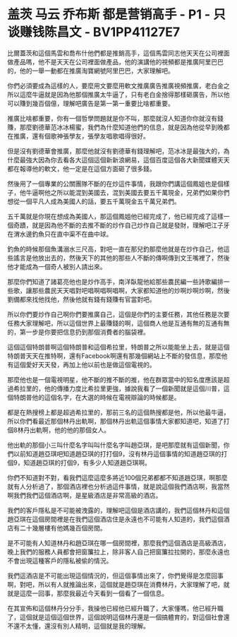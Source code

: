 # 盖茨 马云 乔布斯 都是营销高手 - P1 - 只谈赚钱陈昌文 - BV1PP41127E7

比爾蓋茨和這個馬雲和喬布什他們都是推銷高手，這個馬雲同志他天天在公司裡面做產品嗎，他不是天天在公司裡面做產品，他的演講他的視頻都是推廣阿里巴巴的，他的一舉一動都在推廣淘寶網號阿里巴巴，大家理解吧。

你們必須要成為這樣的人，要麼用文要麼用軟文推廣廣告推廣視頻推廣，老白金之所以這麼牛逼就是因為他那個推廣太牛逼了，只有老白金捨得那樣砸廣告，所以他可以賺到幾百個億，理解吧廣告是第一第一重要比啥都重要。

推廣比啥都重要，你有一個哲學問題就是你不叫，那麼就沒人知道你你就沒有錢賺，那麼劉德華范冰冰楊蜜，我們為什麼知道他們的信息，就是因為他從早到晚都在推廣，還有個歌神張學友，張學友唱歌唱得很好。

但是沒有劉德華會推廣，那麼他就沒有劉德華有錢理解吧，范冰冰是最強大的，為什麼最強大因為你去看各大這個這個新新浪網易，這個百度這個各大新聞媒體天天都在報導他的軟文，他一定是在這個方面砸了很多錢。

然後用了一個專業的公關團隊不斷的在炒這件事情，我跟你們講這個鳳姐也是個樣子，他牛逼啊他之所以能混到美國去，混到美國去要五千萬現金，兄弟們如果你們想從一個平凡人成為美國人的話，要五千萬現金五千萬兄弟們。

五千萬就是你現在想成為美國人，那這個鳳姐他已經完成了，他已經完成了這樣一個奇蹟，就是因為他不斷的去推不斷的炒作自己炒作自己就是發財，理解吧江子牙在渭水邊釣魚只在直中渠不在曲中球。

釣魚的時候那個魚溝溺水三尺高，對吧一直在那兒釣那麼他就是在炒作自己，他這些謠言是他放出去的，然後天下的其他的那些人不斷的傳啊傳到文王嘴裡了，然後他才能成為一個奇人被別人請出來。

那麼你們知道了諸葛亮他也是炒作高手，南洋臥龍他給那些農民編一些詩歌編排一些歌，讓那些農民天天唱對吧唱啊唱啊唱啊，大家都知道他的炒啊炒啊炒啊，然後劉備都來找他找他，然後他就有錢有錢賺有官當對吧。

所以你們要炒作自己啊你們要推廣自己，這個是你們的主要任務，其他任務是次要任務大家理解吧，所以這個世界上最賺錢的啊，這個商人他是互通有無的互通有無的，第一步是你要把信息扔到那個消費者的腦袋裡。

這個這個特朗普啊這個特朗普和這個希拉里，特朗普之所以能能坐上去，就是這個特朗普天天在推特啊，還有Facebook啊還有那幾個網站上不斷的發信息，那麼他有這個愛好天天發，再加上他以前也是做這個電視的。

那麼他也是一個電視明星，他不斷的推不斷的推，他在群眾當中的知名度應該是超過希拉里的，他的傳播力度比希拉里更強，據說我看了一個新聞就是這個川普，這個特朗普他的這個名字，在大選的時候在電視辯論的時候都是。

都是在熱搜榜上都是超過希拉里的，那前三名的這個熱搜都是他，所以他最牛逼，所以你們看最近那個林丹出軌啊，那個林丹出軌這個事情大家都知道吧，知道了打個8林丹出軌啊，他的他的那個女人。

他出軌的那個小三叫什麼名字叫叫什麼名字叫趙亞琪，是吧那麼就有這個新聞，你們以前知道趙亞琪吧知道趙亞琪的打打個9，沒有林丹這個事情的知道趙亞琪的打個9，知道趙亞琪的打個9，有多少人知道趙亞琪啊。

你們不知道對不對，看我們這麼這麼多將近100個兄弟都都不知道趙亞琪，啊那麼就有人分析過了，那個酒店裡也分析過這件事情，就是說這個我們酒店啊，我當然啊我們我們這個酒店啊，是星級酒店是非常高級的酒店。

我們的客戶隱私是不可能被洩露的，理解吧這個是酒店講的，我們這個林丹和這個趙亞琪在這個房間裡是在我們這個酒店住是永遠也不可能有人知道的，我們這個酒店有二十幾層樓有他媽幾百個房間。

是不可能有人知道林丹和趙亞琪在哪一個房間裡，那麼我們這個酒店是高級酒店，晚上我們的服務人員都會把窗簾拉上，除非客人自己把窗簾拉拉開的，那麼永遠也不會出現這種客戶的隱私被偷的情況。

我們這酒店是不可能出現這個情況的，但這個事情出來了，你們覺得是怎麼回事啊，對吧，所以有人就推論出來，這個就是趙亞琪在消費林丹，大家理解了吧，就就是這麼一回事，那麼我最近今天看到一個看了一個信息。

在其宣佈和這個林丹分分手，我操他已經他已經升職了，大家懂嗎，他已經升職了，這個就是這個這個世界，這個說明這個林丹還是一個搞體育的，對這個社會還不還不太懂，還沒有別人精明，這個就是我的理解。

